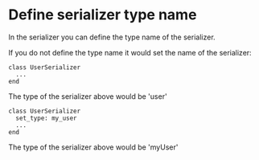 # Define serializer type name

In the serializer you can define the type name of the serializer.

If you do not define the type name it would set the name of the serializer:
```
class UserSerializer
  ...
end
```

The type of the serializer above would be 'user'

```
class UserSerializer
  set_type: my_user
  ...
end
```

The type of the serializer above would be 'myUser'

